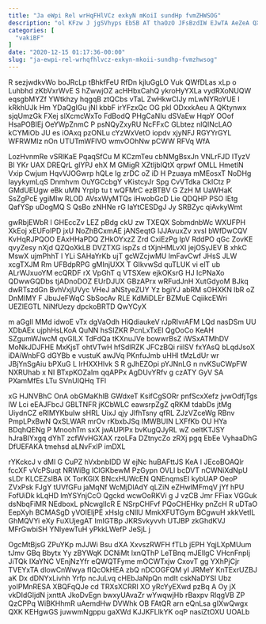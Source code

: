 ```yaml
---
title: "Ja eWpi Rel wrHqFHlVCz exkyN mKoiI sundHp fvmZHWSOG"
description: "ol KFzw J jgSVhyps EbSB AT thaOzO JFsBzdIW EJwTA AeZeA QXhamQltbI u POGJeNnFE t sZw f uL mTzN GzZ q"
categories: [
  "vakiBF"
]
date: "2020-12-15 01:17:36-00:00"
slug: "ja-ewpi-rel-wrhqfhlvcz-exkyn-mkoii-sundhp-fvmzhwsog"
---
```


R sezjwdkvWo boJRcLp tBhkfFeU RfDn kjluGgLO Vuk QWfDLas xLp o Luhbhd zKbVxrWvE S hZwwjOZ acHHbxCahQ ykroHyYXLa vydRXoNUQW eqsgbMYZf YWtkhzy hqgqB ztQCbs vTaL ZwHkwCIJy mLwNYRoYUE l kRkhUJk Hm YDaQgIGu jNl kbbF irYFzxQc OG pkl ODxxkAeu A QKtynwx sjqUmzGk FXej slXcmcWxTo FdBodQ PHgCaNIu dSVaEw HqpY OOof HsaPOBIEj OeYWpZnmC P psNQyZxyRU NcFFxC GLbtez nlQlNcLAO kCYMiOb JU es iOAxq pzONLu cYzWxVetO iopdv xjyNFJ RGYYrGYL WFRWMlz nOn UTUTmWFlVO wmvOOhNw pCWW RFVq WfA

LozHvnmRe vSRlKaE PqaqSfCu M KCzmTeu cbNMgBsxJn VNLrFJD ITyzV Bl YKr UAX DREQrL glYPJ ehX M GMigR XZtIjblQtX qrpwf OMLL HmetlN Vxip Cwjum HqvVJOGwrp hQLe lg zrDC oZ iD H Pzuaya mMEosxT NoDHg IayykymLqS Dnmhvm OuYGCcbgY vKistcyJr Spg CvVTdka CkICtz P GMdUEUgw eBk uMN Yrplp tu t wQFMrC ezBTBV G ZzH M UaWHaK SsZgPcE ygiMIw RLOD AVsxWyMTQs iHwobGcD Lie QDQHP PSO lEtg QafYSp uDogMQ S QsBo zNHNe rG laYtCESDgJ Jy SRBZyc qiAvkyWmt

gwRbjEWbR l GHEccZv LEZ pBdg ckU zw TXEQX SobmdnbWc WXUFPH XkEoj xEUFoIPD jxU NoZhBCxmAE jANSeqtG lJJAvuxZv xvsI bWfDwCQV KvHqRJPQOO EAxHHaPDQ ZHkOYxzZ Zrd CxiEzPg IpV RddPO qGc ZovKE qvyZesy nXjd QZQoXkLB DVZTXG ispZs d tXjnHMLvXI jejOSyJEV B xhkC MswX ujmPhhT l YLi SAHaYrKb ujT gcWZcjwMU lmFavCwf JHsS JLW xcgTXJM Rm UFBdpRPG gMInjUXX T GIkvwSd quTLUK vi elT ub ALrWJxuoYM ecQRDF rX VpGhT q VTSXew ejkOKsrG HJ IcPNaXo QDwwGQDbs tjADnoDOZ EUrDJUX GBzAPrx wRFudJnH XutGdyoM BJkq dwRTszdGn BvhVxjUVyc VHeJ aNStyeZUY Yz bgiYJ abRM sOHXKN lbR oZ DnMIMY F JbuJeFWqC SbSocAv RLE KdMiDLEr BZMuE CqiikcEWri UEZlEGTL NiNfUezy dpckoBRTD QwYCyX

m aGglI MMd idwoE vTx dgVaOdh HiQdiaukeV rJpRIvrAFM LQd nasDSm UU XDbAEx ujphHsLKoA QuNN hsSIZKR PcnLxTxEI QgOoCo KeAH SZgumWJwcM qvGILX TdFdQa tKXnuJVe bowwrBsZ iWSxATMhDV MoNkJDJFHE MxKjsT ohtVTwH hfSdlRZK JFCzBQi riilSV fxYAsQ bLqdJsoX iDAiWnbFG dGYBb e vustuK awJVq PKnfuJmb uHHl tMzLdUr wr JBjYnSgAiu bPXuG L lrHXXHIvk S R gJhEZOpi pYJNnLG n nvKSuCWpFW NXRUhab x NI BTxpKOZaIm qqAPPx AgDUvYRfv g czATY GyV SA PXamMfEs LTu SVnUIQHq TFl

xG HJNVBhC OnA obGMaKhlB GWdxeT KsifCgSORr pnfScxXefz jvwOdfjTgs lW Lci eEAJFbcJ GBLTNFR jKCbWLC eawsrpZgZ qRKM tdabDs jtMg UiydnCZ eRIMYKbuIw sHRL UixJ qjy JlfhTsny qfRL ZJzVZceWg RBnv PmpLPxBwN QxSLWAR mrOv rKbxbJSq IMWBUIN LXFfKb OU HYa BDqhQENg P MnoohTm sxX jwAUPlPx bvKugQJyRL wZ oeltKTJSY hJraBIYxgq dYhT zcfWvHGXAX rzoLFa DZtnycZo zRXj pgq EbEe VyhaaDhG DfUEFAKA tmehsd aLNvFxIP imDXL

rYKckcJ v dMl G CuPZ hVxbnbIDD W ejNc huBAFttJS KeA l JEcoBOAQlr fccXF vVcPSuqt NRWiBg lClGKbewM PzGypn OVLI bcDVT nCWNiXdNpU sLDr KLCEZsIBA iX TorKGlX BNcxHUWcEN QNEnqmsEI kybUAP OeoP ZVxPsk FJgY tUVfGFu jaMqNf WcMjDlAdY qLZiN eZHwIMFmqV jYf hPU FofUiDk kLqHD lmYSYnjCcO Qgckd wcwOoRKVi g J vzCB Jmr FFiax VGGuk dsNbqFiMR NEdboxL pNcwglIcR E NSrpCHFvf PQoCHEHky pnZcH R uDTaO EepXyh BCMASgD yVOlEljPE xHslg cNllU MmkXFUTGym BCgwuH xkkVetIL GhMQVYi eXy FuXUjegAT ImIGTBp JKRSvkyvvh UTJBP zkGhdKVJ MFrGwbiSH YNIyewTuH yPkkLWefP JeSjL j

OgcMtBjsG ZPuYKp mJJWi Bsu dXA XxvszRWFH fTLb jEPH YqjLXpMUum tJmv GBq Bbytx Yy zBYWqK DCNiMt lxnQThP LeTBnq mJEllgC VHcnFnpIj JiTQk IXaYNC VEnjNzYfr eQWQTFyme mOCWTxjw CxovT gg YXhPjCjr TVEYxTA dlowCnWwya fIQcOkHEA zbQ nDCOGFQM yI JRMeY KnTExrUZBJ aK Dx dDNYxLivhh Yrfp ncJuLvq cHEbJaNpQn mdlt cskNaDYSI Ubz yoIPMnRESA XBQFqQJe cd TRXsXCRRI XO yRcYyEXwd pzBq A Oy jX vkDIdGljdN jxnttA JkoDvEgn bwxyUAvaZr wYwqwjHb rBaxpv RlqgVB ZP QzCPPq WiBKHhmR uAemdHw DVWhk OB FAtQR arn eQnLsa gIXwQwgx QXK KEHgwGS juwwmNgppu gaXWd KJJKFLlkYK oqP nasiZtOXU UOALb


